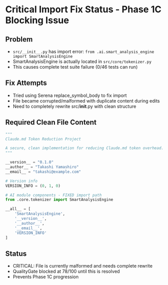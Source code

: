 # Critical Import Fix Status - Phase 1C Blocking Issue

## Problem
- `src/__init__.py` has import error: `from .ai.smart_analysis_engine import SmartAnalysisEngine`
- SmartAnalysisEngine is actually located in `src/core/tokenizer.py` 
- This causes complete test suite failure (0/46 tests can run)

## Fix Attempts
- Tried using Serena replace_symbol_body to fix import
- File became corrupted/malformed with duplicate content during edits
- Need to completely rewrite src/__init__.py with clean structure

## Required Clean File Content
```python
"""
Claude.md Token Reduction Project

A secure, clean implementation for reducing Claude.md token overhead.
"""

__version__ = "0.1.0"
__author__ = "Takashi Yamashiro"
__email__ = "takashi@example.com"

# Version info
VERSION_INFO = (0, 1, 0)

# AI module components - FIXED import path
from .core.tokenizer import SmartAnalysisEngine

__all__ = [
    'SmartAnalysisEngine',
    '__version__',
    '__author__',
    '__email__',
    'VERSION_INFO'
]
```

## Status
- CRITICAL: File is currently malformed and needs complete rewrite
- QualityGate blocked at 78/100 until this is resolved
- Prevents Phase 1C progression